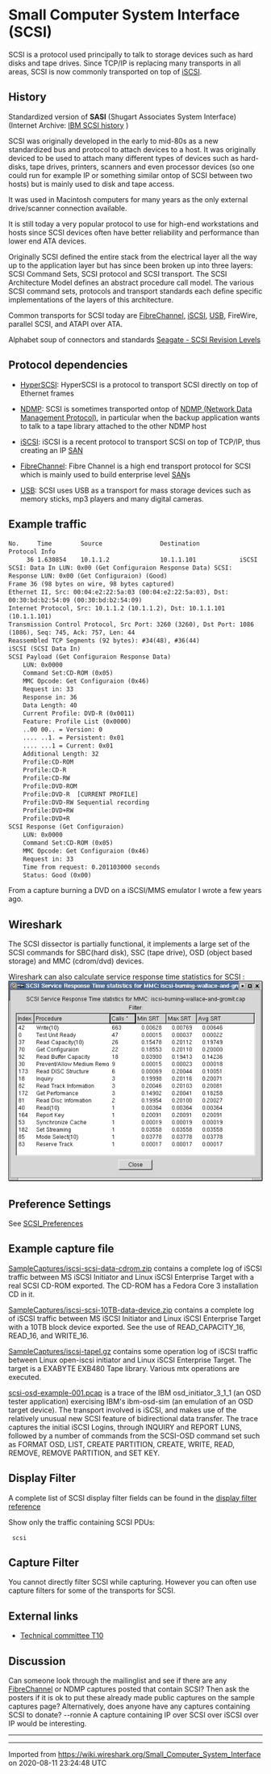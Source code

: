 # Small Computer System Interface (SCSI)

SCSI is a protocol used principally to talk to storage devices such as hard disks and tape drives. Since TCP/IP is replacing many transports in all areas, SCSI is now commonly transported on top of [iSCSI](/iSCSI).

## History

Standardized version of **SASI** (Shugart Associates System Interface) (Internet Archive: [IBM SCSI history](https://web.archive.org/web/20080119145921/http://www-128.ibm.com/developerworks/power/library/pa-spec8.html) )  

SCSI was originally developed in the early to mid-80s as a new standardized bus and protocol to attach devices to a host. It was originally deviced to be used to attach many different types of devices such as hard-disks, tape drives, printers, scanners and even processor devices (so one could run for example IP or something similar ontop of SCSI between two hosts) but is mainly used to disk and tape access.

It was used in Macintosh computers for many years as the only external drive/scanner connection available.

It is still today a very popular protocol to use for high-end workstations and hosts since SCSI devices often have better reliability and performance than lower end ATA devices.

Originally SCSI defined the entire stack from the electrical layer all the way up to the application layer but has since been broken up into three layers: SCSI Command Sets, SCSI protocol and SCSI transport. The SCSI Architecture Model defines an abstract procedure call model. The various SCSI command sets, protocols and transport standards each define specific implementations of the layers of this architecture.

Common transports for SCSI today are [FibreChannel](/FibreChannel), [iSCSI](/iSCSI), [USB](/USB), FireWire, parallel SCSI, and ATAPI over ATA.

Alphabet soup of connectors and standards [Seagate - SCSI Revision Levels](https://www.seagate.com/support/kb/scsi-revision-levels-196483en/)

## Protocol dependencies

  - [HyperSCSI](/HyperSCSI): HyperSCSI is a protocol to transport SCSI directly on top of Ethernet frames

  - [NDMP](/Network_Data_Management_Protocol): SCSI is sometimes transported ontop of [NDMP (Network Data Management Protocol)](/Network_Data_Management_Protocol), in particular when the backup application wants to talk to a tape library attached to the other NDMP host

  - [iSCSI](/iSCSI): iSCSI is a recent protocol to transport SCSI on top of TCP/IP, thus creating an IP [SAN](/SAN)

  - [FibreChannel](/FibreChannel): Fibre Channel is a high end transport protocol for SCSI which is mainly used to build enterprise level [SAN](/SAN)s

  - [USB](/USB): SCSI uses USB as a transport for mass storage devices such as memory sticks, mp3 players and many digital cameras.

## Example traffic

    No.     Time        Source                Destination           Protocol Info
         36 1.630854    10.1.1.2              10.1.1.101            iSCSI    SCSI: Data In LUN: 0x00 (Get Configuraion Response Data) SCSI: Response LUN: 0x00 (Get Configuraion) (Good)
    Frame 36 (98 bytes on wire, 98 bytes captured)
    Ethernet II, Src: 00:04:e2:22:5a:03 (00:04:e2:22:5a:03), Dst: 00:30:bd:b2:54:09 (00:30:bd:b2:54:09)
    Internet Protocol, Src: 10.1.1.2 (10.1.1.2), Dst: 10.1.1.101 (10.1.1.101)
    Transmission Control Protocol, Src Port: 3260 (3260), Dst Port: 1086 (1086), Seq: 745, Ack: 757, Len: 44
    Reassembled TCP Segments (92 bytes): #34(48), #36(44)
    iSCSI (SCSI Data In)
    SCSI Payload (Get Configuraion Response Data)
        LUN: 0x0000
        Command Set:CD-ROM (0x05)
        MMC Opcode: Get Configuraion (0x46)
        Request in: 33
        Response in: 36
        Data Length: 40
        Current Profile: DVD-R (0x0011)
        Feature: Profile List (0x0000)
        ..00 00.. = Version: 0
        .... ..1. = Persistent: 0x01
        .... ...1 = Current: 0x01
        Additional Length: 32
        Profile:CD-ROM
        Profile:CD-R
        Profile:CD-RW
        Profile:DVD-ROM
        Profile:DVD-R  [CURRENT PROFILE]
        Profile:DVD-RW Sequential recording
        Profile:DVD+RW
        Profile:DVD+R
    SCSI Response (Get Configuraion)
        LUN: 0x0000
        Command Set:CD-ROM (0x05)
        MMC Opcode: Get Configuraion (0x46)
        Request in: 33
        Time from request: 0.201103000 seconds
        Status: Good (0x00)

From a capture burning a DVD on a iSCSI/MMS emulator I wrote a few years ago.

## Wireshark

The SCSI dissector is partially functional, it implements a large set of the SCSI commands for SBC(hard disk), SSC (tape drive), OSD (object based storage) and MMC (cdrom/dvd) devices.

Wireshark can also calculate service response time statistics for SCSI :  
![scsi\_rst.jpg](uploads/__moin_import__/attachments/Small_Computer_System_Interface/scsi_rst.jpg "scsi_rst.jpg")

## Preference Settings

See [SCSI\_Preferences](/SCSI_Preferences)

## Example capture file

[SampleCaptures/iscsi-scsi-data-cdrom.zip](uploads/__moin_import__/attachments/SampleCaptures/iscsi-scsi-data-cdrom.zip) contains a complete log of iSCSI traffic between MS iSCSI Initiator and Linux iSCSI Enterprise Target with a real SCSI CD-ROM exported. The CD-ROM has a Fedora Core 3 installation CD in it.

[SampleCaptures/iscsi-scsi-10TB-data-device.zip](uploads/__moin_import__/attachments/SampleCaptures/iscsi-scsi-10TB-data-device.zip) contains a complete log of iSCSI traffic between MS iSCSI Initiator and Linux iSCSI Enterprise Target with a 10TB block device exported. See the use of READ\_CAPACITY\_16, READ\_16, and WRITE\_16.

[SampleCaptures/iscsi-tapel.gz](uploads/__moin_import__/attachments/SampleCaptures/iscsi-tapel.gz) contains some operation log of iSCSI traffic between Linux open-iscsi initiator and Linux iSCSI Enterprise Target. The target is a EXABYTE EXB480 Tape library. Various mtx operations are executed.

[scsi-osd-example-001.pcap](uploads/__moin_import__/attachments/Small_Computer_System_Interface/scsi-osd-example-001.pcap) is a trace of the IBM osd\_initiator\_3\_1\_1 (an OSD tester application) exercising IBM's ibm-osd-sim (an emulation of an OSD target device). The transport involved is iSCSI, and makes use of the relatively unusual new SCSI feature of bidirectional data transfer. The trace captures the initial iSCSI Logins, through INQUIRY and REPORT LUNS, followed by a number of commands from the SCSI-OSD command set such as FORMAT OSD, LIST, CREATE PARTITION, CREATE, WRITE, READ, REMOVE, REMOVE PARTITION, and SET KEY.

## Display Filter

A complete list of SCSI display filter fields can be found in the [display filter reference](https://www.wireshark.org/docs/dfref/s/scsi.html)

Show only the traffic containing SCSI PDUs:

``` 
 scsi 
```

## Capture Filter

You cannot directly filter SCSI while capturing. However you can often use capture filters for some of the transports for SCSI.

## External links

  - [Technical committee T10](http://www.t10.org)

## Discussion

Can someone look through the mailinglist and see if there are any [FibreChannel](/FibreChannel) or NDMP captures posted that contain SCSI? Then ask the posters if it is ok to put these already made public captures on the sample captures page? Alternatively, does anyone have any captures containing SCSI to donate? --ronnie A capture containing IP over SCSI over iSCSI over IP would be interesting.

-----

---

Imported from https://wiki.wireshark.org/Small_Computer_System_Interface on 2020-08-11 23:24:48 UTC
